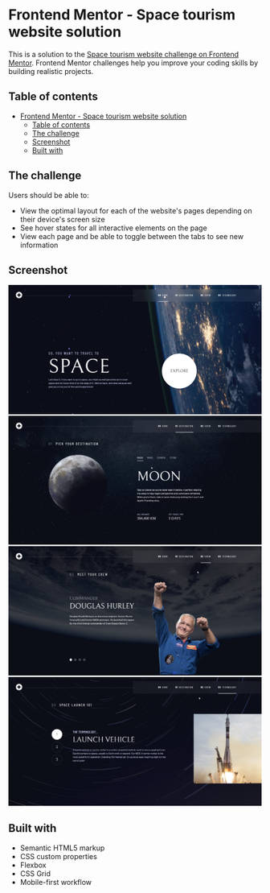 # Frontend Mentor - Space tourism website solution

This is a solution to the [Space tourism website challenge on Frontend Mentor](https://www.frontendmentor.io/challenges/space-tourism-multipage-website-gRWj1URZ3). Frontend Mentor challenges help you improve your coding skills by building realistic projects.

## Table of contents

- [Frontend Mentor - Space tourism website solution](#frontend-mentor---space-tourism-website-solution)
  - [Table of contents](#table-of-contents)
  - [The challenge](#the-challenge)
  - [Screenshot](#screenshot)
  - [Built with](#built-with)

## The challenge

Users should be able to:

- View the optimal layout for each of the website's pages depending on their device's screen size
- See hover states for all interactive elements on the page
- View each page and be able to toggle between the tabs to see new information

## Screenshot

![](screenshots/index.png)
![](screenshots/destination.png)
![](screenshots/crew.png)
![](screenshots/technology.png)

## Built with

- Semantic HTML5 markup
- CSS custom properties
- Flexbox
- CSS Grid
- Mobile-first workflow
